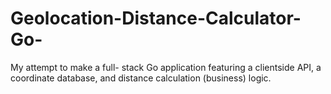 # Geolocation-Distance-Calculator-Go-
My attempt to make a full- stack Go application  featuring a clientside API, a coordinate database, and distance calculation (business) logic. 
